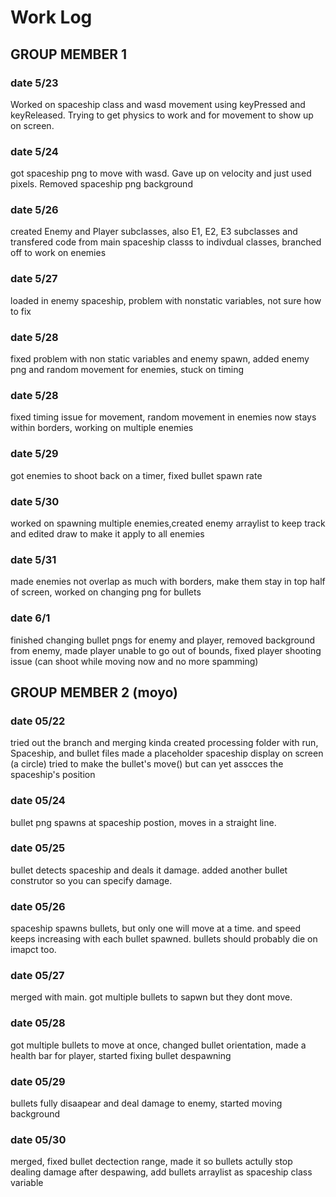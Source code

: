 # Work Log

## GROUP MEMBER 1

### date 5/23

Worked on spaceship class and wasd movement using keyPressed and keyReleased. Trying to get physics to work and for movement to show up on screen.

### date 5/24
got spaceship png to move with wasd. Gave up on velocity and just used pixels. Removed spaceship png background

### date 5/26
created Enemy and Player subclasses, also E1, E2, E3 subclasses and transfered code from main spaceship classs to indivdual classes, branched off to work on enemies

### date 5/27
loaded in enemy spaceship, problem with nonstatic variables, not sure how to fix

### date 5/28
fixed problem with non static variables and enemy spawn, added enemy png and random movement for enemies, stuck on timing

### date 5/28
fixed timing issue for movement, random movement in enemies now stays within borders, working on multiple enemies

### date 5/29
got enemies to shoot back on a timer, fixed bullet spawn rate

### date 5/30
worked on spawning multiple enemies,created enemy arraylist to keep track and edited draw to make it apply to all enemies

### date 5/31
made enemies not overlap as much with borders, make them stay in top half of screen, worked on changing png for bullets

### date 6/1
finished changing bullet pngs for enemy and player, removed background from enemy, made player unable to go out of bounds, fixed player shooting issue (can shoot while moving now and no more spamming)

## GROUP MEMBER 2 (moyo)

### date 05/22

tried out the branch and merging kinda
created processing folder with run, Spaceship, and bullet files
made a placeholder spaceship display on screen (a circle)
tried to make the bullet's move() but can yet asscces the spaceship's position

### date 05/24

bullet png spawns at spaceship postion, moves in a straight line.

### date 05/25

bullet detects spaceship and deals it damage. added another bullet construtor so you can specify damage.

### date 05/26

spaceship spawns bullets, but only one will move at a time. and speed keeps increasing with each bullet spawned. bullets should probably die on imapct too.

### date 05/27

merged with main. got multiple bullets to sapwn but they dont move.

### date 05/28

got multiple bullets to move at once, changed bullet orientation, made a health bar for player, started fixing bullet despawning

### date 05/29

bullets fully disaapear and deal damage to enemy, started moving background

### date 05/30
merged, fixed bullet dectection range, made it so bullets actully stop dealing damage after despawing, add bullets arraylist as spaceship class variable
